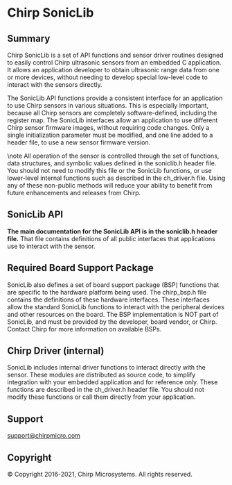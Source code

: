 # Chirp SonicLib

## Summary

Chirp SonicLib is a set of API functions and sensor driver routines designed 
to easily control Chirp ultrasonic sensors from an embedded C application.  It allows an
application developer to obtain ultrasonic range data from one or more devices, without
needing to develop special low-level code to interact with the sensors directly.

The SonicLib API functions provide a consistent interface for an application to use
Chirp sensors in various situations.  This is especially important, because
all Chirp sensors are completely software-defined, including the register map.  The
SonicLib interfaces allow an application to use different Chirp sensor firmware images,
without requiring code changes.  Only a single initialization parameter must be modified,
and one line added to a header file, to use a new sensor firmware version.

\note All operation of the sensor is controlled through the set of functions, data structures,
and symbolic values defined in the soniclib.h header file.  You should not need to modify this file 
or the SonicLib functions, or use lower-level internal functions such as described in 
the ch_driver.h file.  Using any of these non-public methods will reduce your ability to 
benefit from future enhancements and releases from Chirp.

## SonicLib API
**The main documentation for the SonicLib API is in the soniclib.h header file.**
That file contains definitions of all public interfaces that applications 
use to interact with the sensor.

## Required Board Support Package
SonicLib also defines a set of board support package (BSP) functions that
are specific to the hardware platform being used.  The chirp_bsp.h file
contains the definitions of these hardware interfaces.  These interfaces
allow the standard SonicLib functions to interact with the peripheral
devices and other resources on the board.  The BSP implementation is NOT
part of SonicLib, and must be provided by the developer, board vendor, 
or Chirp.  Contact Chirp for more information on available BSPs.

## Chirp Driver (internal)
SonicLib includes internal driver functions to interact directly with the sensor.
These modules are distributed as source code, to simplify integration with your embedded
application and for reference only.  These functions are described in the ch_driver.h 
header file.  You should not modify these functions or call them directly from your application.

## Support
support@chirpmicro.com

## Copyright
&copy; Copyright 2016-2021, Chirp Microsystems.  All rights reserved.
